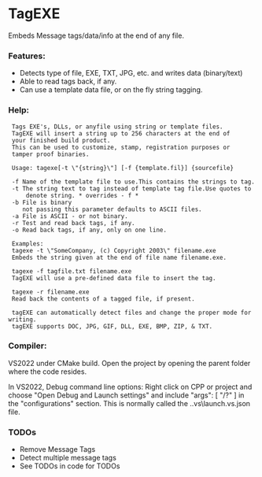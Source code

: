 # TagEXE
Embeds Message tags/data/info at the end of any file.

### Features:
   - Detects type of file, EXE, TXT, JPG, etc. and writes data (binary/text)
   - Able to read tags back, if any.
   - Can use a template data file, or on the fly string tagging.

### Help:
     Tags EXE's, DLLs, or anyfile using string or template files.
     TagEXE will insert a string up to 256 characters at the end of
     your finished build product.
     This can be used to customize, stamp, registration purposes or
     tamper proof binaries.
     
     Usage: tagexe[-t \"{string}\"] [-f {template.fil}] {sourcefile}

     -f Name of the template file to use.This contains the strings to tag.
     -t The string text to tag instead of template tag file.Use quotes to
         denote string. * overrides - f *
     -b File is binary
        not passing this parameter defaults to ASCII files.
     -a File is ASCII - or not binary.
     -r Test and read back tags, if any.
     -o Read back tags, if any, only on one line.
     
     Examples:
     tagexe -t \"SomeCompany, (c) Copyright 2003\" filename.exe
     Embeds the string given at the end of file name filename.exe.
     
     tagexe -f tagfile.txt filename.exe
     TagEXE will use a pre-defined data file to insert the tag.
     
     tagexe -r filename.exe
     Read back the contents of a tagged file, if present.
     
     tagEXE can automatically detect files and change the proper mode for writing.
     tagEXE supports DOC, JPG, GIF, DLL, EXE, BMP, ZIP, & TXT.

### Compiler: 
  VS2022 under CMake build. Open the project by opening the parent folder where the code resides.

  In VS2022, Debug command line options: Right click on CPP or project and choose "Open Debug and Launch settings" and 
  include "args": [ "/?" ] in the "configurations" section. This is normally called the .\.vs\launch.vs.json file.

  ### TODOs
  - Remove Message Tags
  - Detect multiple message tags
  - See TODOs in code for TODOs
